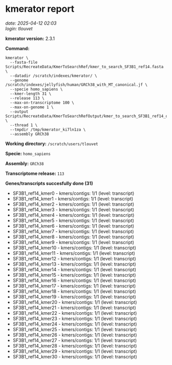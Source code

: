 # kmerator report
*date: 2025-04-12 02:03*  
*login: tlouvet*

**kmerator version:** 2.3.1

**Command:**

```
kmerator \
  --fasta-file Scripts/RecreateData/KmerToSearchRef/kmer_to_search_SF3B1_ref14.fasta \
  --datadir /scratch/indexes/kmerator/ \
  --genome /scratch/indexes/jellyfish/human/GRCh38_with_MT_canonical.jf \
  --specie homo_sapiens \
  --kmer-length 31 \
  --release 113 \
  --max-on-transcriptome 100 \
  --max-on-genome 1 \
  --output Scripts/RecreateData/KmerToSearchRefOutput/kmer_to_search_SF3B1_ref14_output \
  --thread 1 \
  --tmpdir /tmp/kmerator_ki7ln1za \
  --assembly GRCh38
```

**Working directory:** `/scratch/users/tlouvet`

**Specie:** `homo_sapiens`

**Assembly:** `GRCh38`

**Transcriptome release:** `113`

**Genes/transcripts succesfully done (31)**

- SF3B1_ref14_kmer0 - kmers/contigs: 1/1 (level: transcript)
- SF3B1_ref14_kmer1 - kmers/contigs: 1/1 (level: transcript)
- SF3B1_ref14_kmer2 - kmers/contigs: 1/1 (level: transcript)
- SF3B1_ref14_kmer3 - kmers/contigs: 1/1 (level: transcript)
- SF3B1_ref14_kmer4 - kmers/contigs: 1/1 (level: transcript)
- SF3B1_ref14_kmer5 - kmers/contigs: 1/1 (level: transcript)
- SF3B1_ref14_kmer6 - kmers/contigs: 1/1 (level: transcript)
- SF3B1_ref14_kmer7 - kmers/contigs: 1/1 (level: transcript)
- SF3B1_ref14_kmer8 - kmers/contigs: 1/1 (level: transcript)
- SF3B1_ref14_kmer9 - kmers/contigs: 1/1 (level: transcript)
- SF3B1_ref14_kmer10 - kmers/contigs: 1/1 (level: transcript)
- SF3B1_ref14_kmer11 - kmers/contigs: 1/1 (level: transcript)
- SF3B1_ref14_kmer12 - kmers/contigs: 1/1 (level: transcript)
- SF3B1_ref14_kmer13 - kmers/contigs: 1/1 (level: transcript)
- SF3B1_ref14_kmer14 - kmers/contigs: 1/1 (level: transcript)
- SF3B1_ref14_kmer15 - kmers/contigs: 1/1 (level: transcript)
- SF3B1_ref14_kmer16 - kmers/contigs: 1/1 (level: transcript)
- SF3B1_ref14_kmer17 - kmers/contigs: 1/1 (level: transcript)
- SF3B1_ref14_kmer18 - kmers/contigs: 1/1 (level: transcript)
- SF3B1_ref14_kmer19 - kmers/contigs: 1/1 (level: transcript)
- SF3B1_ref14_kmer20 - kmers/contigs: 1/1 (level: transcript)
- SF3B1_ref14_kmer21 - kmers/contigs: 1/1 (level: transcript)
- SF3B1_ref14_kmer22 - kmers/contigs: 1/1 (level: transcript)
- SF3B1_ref14_kmer23 - kmers/contigs: 1/1 (level: transcript)
- SF3B1_ref14_kmer24 - kmers/contigs: 1/1 (level: transcript)
- SF3B1_ref14_kmer25 - kmers/contigs: 1/1 (level: transcript)
- SF3B1_ref14_kmer26 - kmers/contigs: 1/1 (level: transcript)
- SF3B1_ref14_kmer27 - kmers/contigs: 1/1 (level: transcript)
- SF3B1_ref14_kmer28 - kmers/contigs: 1/1 (level: transcript)
- SF3B1_ref14_kmer29 - kmers/contigs: 1/1 (level: transcript)
- SF3B1_ref14_kmer30 - kmers/contigs: 1/1 (level: transcript)
